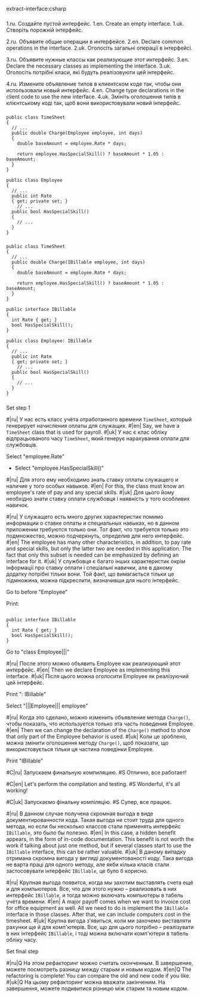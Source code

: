 extract-interface:csharp

###

1.ru. Создайте пустой интерфейс.
1.en. Create an empty interface.
1.uk. Створіть порожній інтерфейс.

2.ru. Объявите общие операции в интерфейсе.
2.en. Declare common operations in the interface.
2.uk. Оголосіть загальні операції в інтерфейсі.

3.ru. Объявите нужные классы как реализующие этот интерфейс.
3.en. Declare the necessary classes as implementing the interface.
3.uk. Оголосіть потрібні класи, які будуть реалізовуюти цей інтерфейс.

4.ru. Измените объявление типов в клиентском коде так, чтобы они использовали новый интерфейс.
4.en. Change type declarations in the client code to use the new interface.
4.uk. Змініть оголошення типів в клієнтському коді так, щоб вони використовували новий інтерфейс.



###

```
public class TimeSheet
{
  // ...
  public double Charge(Employee employee, int days)
  {
    double baseAmount = employee.Rate * days;

	return employee.HasSpecialSkill() ? baseAmount * 1.05 : baseAmount;
  }
}

public class Employee
{
  // ...
  public int Rate 
  { get; private set; }
    // ...
  public bool HasSpecialSkill()
  {
    // ...
  }
}
```

###

```
public class TimeSheet
{
  // ...
  public double Charge(IBillable employee, int days)
  {
    double baseAmount = employee.Rate * days;

	return employee.HasSpecialSkill() ? baseAmount * 1.05 : baseAmount;
  }
}

public interface IBillable
{
  int Rate { get; }
  bool HasSpecialSkill();
}

public class Employee: IBillable
{
  // ...
  public int Rate 
  { get; private set; }
    // ...
  public bool HasSpecialSkill()
  {
    // ...
  }
}
```

###

Set step 1

#|ru| У нас есть класс учёта отработанного времени <code>TimeSheet</code>, который генерирует начисления оплаты для служащих.
#|en| Say, we have a <code>TimeSheet</code> class that is used for payroll.
#|uk| У нас є клас обліку відпрацьованого часу <code>TimeSheet</code>, який генерує нарахування оплати для службовців. 

Select "employee.Rate"
+ Select "employee.HasSpecialSkill()"

#|ru| Для этого ему необходимо знать ставку оплаты служащего и наличие у того особых навыков.
#|en| For this, the class must know an employee's rate of pay and any special skills.
#|uk| Для цього йому необхідно знати ставку оплати службовця і наявність у того особливих навичок.

#|ru| У служащего есть много других характеристик помимо информации о ставке оплаты и специальных навыках, но в данном приложении требуются только они. Тот факт, что требуется только это подмножество, можно подчеркнуть, определив для него интерфейс.
#|en| The employee has many other characteristics, in addition, to pay rate and special skills, but only the latter two are needed in this application. The fact that only this subset is needed can be emphasized by defining an interface for it.
#|uk| У службовця є багато інших характеристик окрім інформації про ставку оплати і спеціальні навички, але в даному додатку потрібні тільки вони. Той факт, що вимагається тільки це підмножина, можна підкреслити, визначивши для нього інтерфейс.

Go to before "Employee"

Print:
```

public interface IBillable
{
  int Rate { get; }
  bool HasSpecialSkill();
}

```

Go to "class Employee|||"

#|ru| После этого можно объявить Employee как реализующий этот интерфейс.
#|en| Then we declare Employee as implementing this interface.
#|uk| Після цього можна оголосити Employee як реалізуючий цей інтерфейс.

Print ": IBillable"

Select "|||Employee||| employee"

#|ru| Когда это сделано, можно изменить объявление метода <code>Charge()</code>, чтобы показать, что используется только эта часть поведения Employee.
#|en| Then we can change the declaration of the <code>Charge()</code> method to show that only part of the Employee behavior is used.
#|uk| Коли це зроблено, можна змінити оголошення методу <code>Charge()</code>, щоб показати, що використовується тільки ця частина поведінки Employee.

Print "IBillable"

#C|ru| Запускаем финальную компиляцию.
#S Отлично, все работает!

#C|en| Let's perform the compilation and testing.
#S Wonderful, it's all working!

#C|uk| Запускаємо фінальну компіляцію.
#S Супер, все працює.

#|ru| В данном случае получена скромная выгода в виде документированности кода. Такая выгода не стоит труда для одного метода, но если бы несколько классов стали применять интерфейс <code>IBillable</code>, это было бы полезно.
#|en| In this case, a hidden benefit appears, in the form of in-code documentation. This benefit is not worth the work if talking about just one method, but if several classes start to use the <code>IBillable</code> interface, this can be rather valuable.
#|uk| В даному випадку отримана скромна вигода у вигляді документованості коду. Така вигода не варта праці для одного методу, але якби кілька класів стали застосовувати інтерфейс <code>IBillable</code>, це було б корисно.

#|ru| Крупная выгода появится, когда мы захотим выставлять счета ещё и для компьютеров. Все, что для этого нужно – реализовать в них интерфейс <code>IBillable</code>, и тогда можно включать компьютеры в табель учёта времени.
#|en| A major payoff comes when we want to invoice cost for office equipment as well. All we need to do is implement the <code>IBillable</code> interface in those classes. After that, we can include computers cost in the timesheet.
#|uk| Крупна вигода з'явиться, коли ми захочемо виставляти рахунки ще й для комп'ютерів. Все, що для цього потрібно – реалізувати в них інтерфейс <code>IBillable</code>, і тоді можна включати комп'ютери в табель обліку часу.

Set final step

#|ru|Q На этом рефакторинг можно считать оконченным. В завершение, можете посмотреть разницу между старым и новым кодом.
#|en|Q The refactoring is complete! You can compare the old and new code if you like.
#|uk|Q На цьому рефакторинг можна вважати закінченим. На завершення, можете подивитися різницю між старим та новим кодом.